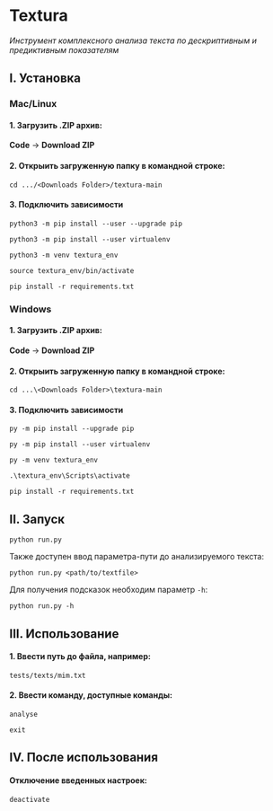 # Textura

*Инструмент комплексного анализа текста по дескриптивным и предиктивным показателям*

## I. Установка

### Mac/Linux

#### 1. Загрузить .ZIP архив:

**Code** -> **Download ZIP**

#### 2. Открыить загруженную папку в командной строке:

`cd .../<Downloads Folder>/textura-main`

#### 3. Подключить зависимости

```
python3 -m pip install --user --upgrade pip

python3 -m pip install --user virtualenv

python3 -m venv textura_env

source textura_env/bin/activate

pip install -r requirements.txt
```

### Windows

#### 1. Загрузить .ZIP архив:

**Code** -> **Download ZIP**

#### 2. Открыить загруженную папку в командной строке:

`cd ...\<Downloads Folder>\textura-main`

#### 3. Подключить зависимости

```
py -m pip install --upgrade pip

py -m pip install --user virtualenv

py -m venv textura_env

.\textura_env\Scripts\activate

pip install -r requirements.txt
```

## II. Запуск

`python run.py`

Также доступен ввод параметра-пути до анализируемого текста:

`python run.py <path/to/textfile>`

Для получения подсказок необходим параметр `-h`:

`python run.py -h`

## III. Использование

#### 1. Ввести путь до файла, например:

`tests/texts/mim.txt`

#### 2. Ввести команду, доступные команды:

`analyse`

`exit`

## IV. После использования

#### Отключение введенных настроек:

`deactivate`
